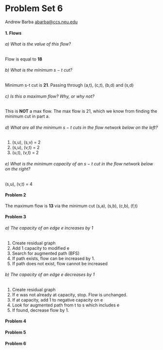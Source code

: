 Problem Set 6
=============

Andrew Barba [abarba@ccs.neu.edu](abarba@ccs.neu.edu)

#### 1. Flows

###### a) What is the value of this flow?
Flow is equal to **18**

###### b) What is the minimum s − t cut?
Minimum s-t cut is **21**. Passing through (a,t), (c,t), (b,d) and (s,d)

###### c) Is this a maximum flow? Why, or why not?
This is **NOT** a max flow. The max flow is 21, which we know from finding the minimum cut in part a.

###### d) What are all the minimum s − t cuts in the flow network below on the left?
1. (s,u), (s,v) = 2
2. (s,u), (v,t) = 2
3. (u,t), (v,t) = 2

###### e) What is the minimum capacity of an s − t cut in the flow network below on the right?
(s,u), (v,t) = 4

#### Problem 2
The maximum flow is **13** via the minimum cut (s,a), (s,b), (c,b), (f,t)

#### Problem 3

###### a) The capacity of an edge e increases by 1
1. Create residual graph
2. Add 1 capacity to modified e
3. Search for augmented path (BFS)
4. If path exists, flow can be increased by 1.
5. If path does not exist, flow cannot be increased

###### b) The capacity of an edge e decreases by 1
1. Create residual graph
2. If e was not already at capacity, stop. Flow is unchanged.
3. If at capacity, add 1 to negative capacity on e
4. Look for augmented path from t to s which includes e
5. If found, decrease flow by 1.

#### Problem 4

#### Problem 5

#### Problem 6
